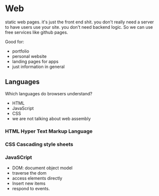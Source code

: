 # Web

static web pages. it's just the front end shit. you don't really need a server to have users use your site. you don't need backend logic. So we can use free services like github pages.

Good for:
 * portfolio 
 * personal website
 * landing pages for apps
 * just information in general

## Languages

Which languages do browsers understand?
  * HTML
  * JavaScript
  * CSS
  * we are not talking about web assembly

### HTML Hyper Text Markup Language
### CSS Cascading style sheets
### JavaSCript

 * DOM: document object model
 * traverse the dom
 * access elements directly
 * Insert new items
 * respond to events.